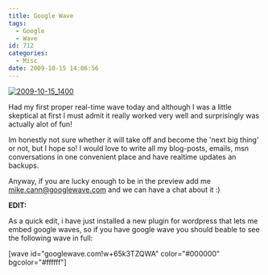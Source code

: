 ```yaml
---
title: Google Wave
tags:
  - Google
  - Wave
id: 712
categories:
  - Misc
date: 2009-10-15 14:06:56
---
```


[![2009-10-15_1400](https://mikecann.co.uk/wp-content/uploads/2009/10/2009-10-15_1400.png "2009-10-15_1400")](https://mikecann.co.uk/wp-content/uploads/2009/10/2009-10-15_1400.png)

Had my first proper real-time wave today and although I was a little skeptical at first I must admit it really worked very well and surprisingly was actually alot of fun!

Im honestly not sure whether it will take off and become the 'next big thing' or not, but I hope so! I would love to write all my blog-posts, emails, msn conversations in one convenient place and have realtime updates an backups.

Anyway, if you are lucky enough to be in the preview add me mike.cann@googlewave.com and we can have a chat about it :)

**EDIT:**

As a quick edit, i have just installed a new plugin for wordpress that lets me embed google waves, so if you have google wave you should beable to see the following wave in full:

[wave id="googlewave.com!w+65k3TZQWA" color="#000000" bgcolor="#ffffff"]